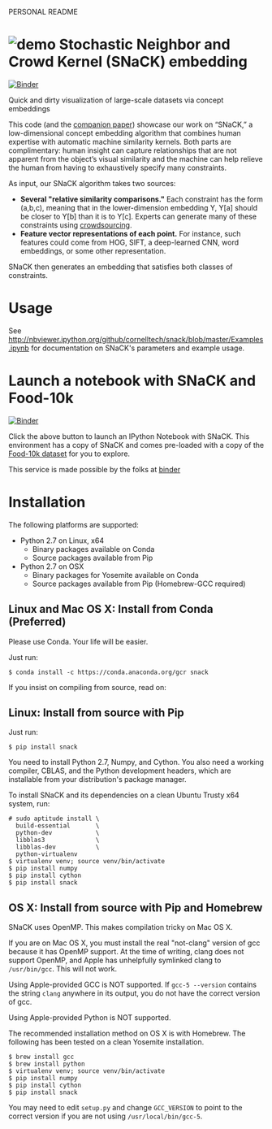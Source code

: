 PERSONAL README

![demo](snack-logo.jpg)
Stochastic Neighbor and Crowd Kernel (SNaCK) embedding
======================================================
[![Binder](http://mybinder.org/badge.svg)](http://mybinder.org/repo/cornelltech/snack-zeroinstall)

Quick and dirty visualization of large-scale datasets via concept embeddings

This code (and the [companion paper](http://vision.cornell.edu/se3/projects/concept-embeddings/)) showcase our work on “SNaCK,” a low-dimensional concept embedding algorithm that combines human expertise with automatic machine similarity kernels. Both parts are complimentary: human insight can capture relationships that are not apparent from the object’s visual similarity and the machine can help relieve the human from having to exhaustively specify many constraints.

As input, our SNaCK algorithm takes two sources:

- **Several "relative similarity comparisons."** Each constraint has
the form (a,b,c), meaning that in the lower-dimension embedding Y,
Y[a] should be closer to Y[b] than it is to Y[c]. Experts can generate
many of these constraints using
[crowdsourcing](http://vision.cornell.edu/se3/projects/cost-effective-hits/).
- **Feature vector representations of each point.** For instance, such features could come from HOG, SIFT, a deep-learned CNN, word embeddings, or some other representation.

SNaCK then generates an embedding that satisfies both classes of constraints.

Usage
=====
See
http://nbviewer.ipython.org/github/cornelltech/snack/blob/master/Examples.ipynb
for documentation on SNaCK's parameters and example usage.

Launch a notebook with SNaCK and Food-10k
=========================================
[![Binder](http://mybinder.org/badge.svg)](http://mybinder.org/repo/cornelltech/snack-zeroinstall)

Click the above button to launch an IPython Notebook with SNaCK. This environment has a copy of SNaCK and comes pre-loaded with a copy of the [Food-10k dataset](http://vision.cornell.edu/se3/projects/concept-embeddings/) for you to explore.

This service is made possible by the folks at [binder](http://mybinder.org/)

Installation
============
The following platforms are supported:
- Python 2.7 on Linux, x64
   - Binary packages available on Conda
   - Source packages available from Pip
- Python 2.7 on OSX
   - Binary packages for Yosemite available on Conda
   - Source packages available from Pip (Homebrew-GCC required)

Linux and Mac OS X: Install from Conda (Preferred)
--------------------------------------------------
Please use Conda. Your life will be easier.

Just run:

    $ conda install -c https://conda.anaconda.org/gcr snack

If you insist on compiling from source, read on:

Linux: Install from source with Pip
-----------------------------------
Just run:

    $ pip install snack

You need to install Python 2.7, Numpy, and Cython. You also need a
working compiler, CBLAS, and the Python development headers, which are
installable from your distribution's package manager.

To install SNaCK and its dependencies on a clean Ubuntu Trusty x64
system, run:

    # sudo aptitude install \
      build-essential       \
      python-dev            \
      libblas3              \
      libblas-dev           \
      python-virtualenv
    $ virtualenv venv; source venv/bin/activate
    $ pip install numpy
    $ pip install cython
    $ pip install snack

OS X: Install from source with Pip and Homebrew
-----------------------------------------------
SNaCK uses OpenMP. This makes compilation tricky on Mac OS X.

If you are on Mac OS X, you must install the real "not-clang" version
of gcc because it has OpenMP support. At the time of writing, clang
does not support OpenMP, and Apple has unhelpfully symlinked clang to
`/usr/bin/gcc`. This will not work.

Using Apple-provided GCC is NOT supported. If `gcc-5 --version`
contains the string `clang` anywhere in its output, you do not have
the correct version of gcc.

Using Apple-provided Python is NOT supported.

The recommended installation method on OS X is with Homebrew. The
following has been tested on a clean Yosemite installation.

    $ brew install gcc
    $ brew install python
    $ virtualenv venv; source venv/bin/activate
    $ pip install numpy
    $ pip install cython
    $ pip install snack

You may need to edit `setup.py` and change `GCC_VERSION` to point to
the correct version if you are not using `/usr/local/bin/gcc-5`.
